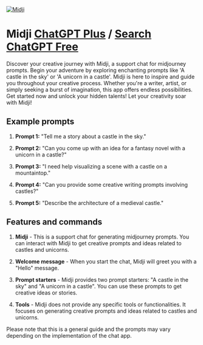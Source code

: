 
[![Midji](https://files.oaiusercontent.com/file-ywUGiTjlPphZcZAPL0Reo2dm?se=2123-10-17T08%3A38%3A09Z&sp=r&sv=2021-08-06&sr=b&rscc=max-age%3D31536000%2C%20immutable&rscd=attachment%3B%20filename%3DGroup_17.png&sig=E9hIbLxac2AvtX2PC3QKouIyv8XRV2wC9Y5qRJBltj4%3D)](https://chat.openai.com/g/g-4hXVpNjE1-midji)

# Midji [ChatGPT Plus](https://chat.openai.com/g/g-4hXVpNjE1-midji) / [Search ChatGPT Free](https://gptcall.net/index.html#/?search=Midji)

Discover your creative journey with Midji, a support chat for midjourney prompts. Begin your adventure by exploring enchanting prompts like 'A castle in the sky' or 'A unicorn in a castle'. Midji is here to inspire and guide you throughout your creative process. Whether you're a writer, artist, or simply seeking a burst of imagination, this app offers endless possibilities. Get started now and unlock your hidden talents! Let your creativity soar with Midji!

## Example prompts

1. **Prompt 1:** "Tell me a story about a castle in the sky."

2. **Prompt 2:** "Can you come up with an idea for a fantasy novel with a unicorn in a castle?"

3. **Prompt 3:** "I need help visualizing a scene with a castle on a mountaintop."

4. **Prompt 4:** "Can you provide some creative writing prompts involving castles?"

5. **Prompt 5:** "Describe the architecture of a medieval castle."

## Features and commands

1. **Midji** - This is a support chat for generating midjourney prompts. You can interact with Midji to get creative prompts and ideas related to castles and unicorns.

2. **Welcome message** - When you start the chat, Midji will greet you with a "Hello" message.

3. **Prompt starters** - Midji provides two prompt starters: "A castle in the sky" and "A unicorn in a castle". You can use these prompts to get creative ideas or stories.

4. **Tools** - Midji does not provide any specific tools or functionalities. It focuses on generating creative prompts and ideas related to castles and unicorns.

Please note that this is a general guide and the prompts may vary depending on the implementation of the chat app.


